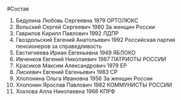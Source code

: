 #Состав
1. Бедулина Любовь Сергеевна 1979 ОРТОЛЮКС
2. Вольский Сергей Сергеевич 1980 За женщин России
3. Гаврилов Кирилл Павлович 1992 ЛДПР
4. Гвоздольский Евгений Анатольевич 1992 Российская партия пенсионеров за справедливость
5. Евстигнеева Ириан Евгеньевна 1949 ЯБЛОКО
6. Ивченков Евгений Николаевич 1987 ПАТРИОТЫ РОССИИ
7. Красиков Максим Александрович 1979 ЕР
8. Лискевич Евгений Евгеньевич 1983 СР
9. Хлопонина Ольга Ивановна 1956 За женщин России
10. Хлопонин Ярослав Павлович 1982 КОММУНИСТЫ РОССИИ
11. Хохлова Алла Николаевна 1968 КПРФ
